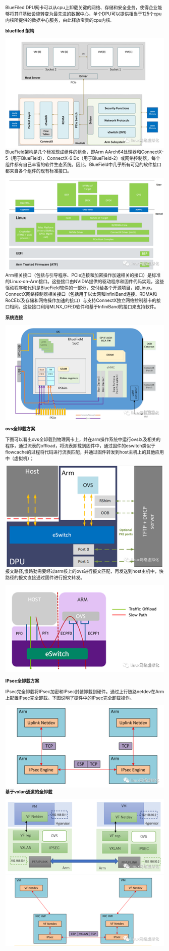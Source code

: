 BlueFiled DPU网卡可以从cpu上卸载关键的网络、存储和安全业务，使得企业能够将其IT基础设施转变为最先进的数据中心，单个DPU可以提供相当于125个cpu内核所提供的数据中心服务，由此释放宝贵的cpu内核.

**bluefiled 架构**

![](/assets/compute-lqk-virtio-snic1bf.png)BlueField架构是几个标准现成组件的组合，即Arm AArch64处理器和ConnectX-5（用于BlueField）、ConnectX-6 Dx（用于BlueField-2）或网络控制器，每个组件都有自己丰富的软件生态系统。因此，BlueField中几乎所有可见的软件接口都来自各个组件的现有标准接口。

![](/assets/compute-lqk-virtio-snicbf2.png)Arm相关接口（包括与引导程序、PCIe连接和加密操作加速相关的接口）是标准的Linux-on-Arm接口。这些接口由NVIDIA提供的驱动程序和固件代码实现，这些驱动程序和代码是BlueField软件的一部分，交付给各个开源项目，如Linux。ConnectX网络控制器相关接口（包括用于以太网和InfiniBand连接、RDMA和RoCE以及存储和网络操作加速的接口）与支持ConnectX独立网络控制器卡的接口相同。这些接口利用MLNX\_OFED软件和基于InfiniBand的接口来支持软件。

**系统连接**

![](/assets/compute-lqk-virtio-snicbf3.png)

**ovs全卸载方案**

下图可以看出ovs全卸载到物理网卡上，并在arm操作系统中运行ovs以及相关的程序，通过流表的offload，将流表卸载到固件中，通过固件的eswitch类似于flowcache的过程将代码进行流表匹配，并通过固件转发到host主机上的其他应用中（虚拟机）；

![](/assets/compute-lqk-virtio-snic4bf.png)报文路径,慢路劲需要经过arm核上的ovs进行报文匹配，再发送到host主机中，快路径的报文直接通过固件进行报文转发。 

![](/assets/compute-lqk-virtio-snic6bf.png)

**IPsec全卸载方案**

IPsec完全卸载将IPsec加密和IPsec封装卸载到硬件。通过上行链路netdev在Arm上配置IPsec完全卸载。下图说明了硬件中的IPsec完全卸载操作。

  
![](/assets/compute-lqk-virtio-snic7bf.png)**基于vxlan通道的全卸载**



![](/assets/compute-lqk-virtio-snic8bf.png)![](/assets/compute-lqk-virtio-snic9bf.png)

